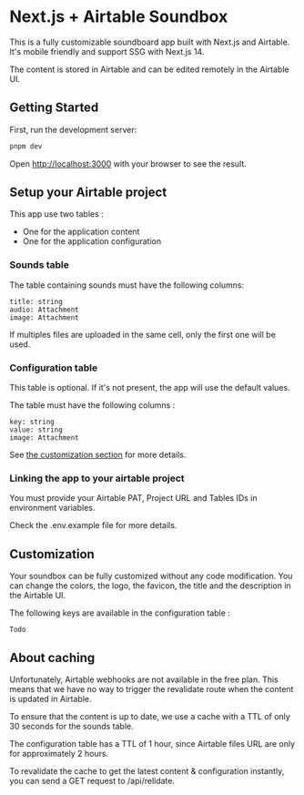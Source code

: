 # Next.js + Airtable Soundbox

This is a fully customizable soundboard app built with Next.js and Airtable. 
It's mobile friendly and support SSG with Next.js 14.

The content is stored in Airtable and can be edited remotely in the Airtable UI.

## Getting Started

First, run the development server:

```bash
pnpm dev
```

Open [http://localhost:3000](http://localhost:3000) with your browser to see the result.

## Setup your Airtable project

This app use two tables :

- One for the application content
- One for the application configuration

### Sounds table

The table containing sounds must have the following columns:

```
title: string
audio: Attachment
image: Attachment
```

If multiples files are uploaded in the same cell, only the first one will be used.

### Configuration table

This table is optional. If it's not present, the app will use the default values.

The table must have the following columns :

```
key: string
value: string
image: Attachment
```

See [the customization section](#customization) for more details.

### Linking the app to your airtable project

You must provide your Airtable PAT, Project URL and Tables IDs in environment variables.

Check the .env.example file for more details.

## Customization

Your soundbox can be fully customized without any code modification. 
You can change the colors, the logo, the favicon, the title and the description in the Airtable UI.

The following keys are available in the configuration table :

```
Todo
```


## About caching

Unfortunately, Airtable webhooks are not available in the free plan. This means that we have no way to trigger the revalidate route when the content is updated in Airtable.

To ensure that the content is up to date, we use a cache with a TTL of only 30 seconds for the sounds table.

The configuration table has a TTL of 1 hour, since Airtable files URL are only for approximately 2 hours.

To revalidate the cache to get the latest content & configuration instantly, you can send a GET request to <your app url>/api/relidate.
